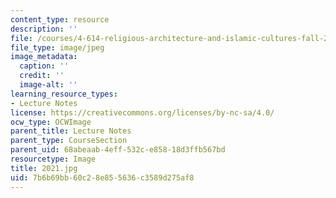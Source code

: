 ```yaml
---
content_type: resource
description: ''
file: /courses/4-614-religious-architecture-and-islamic-cultures-fall-2002/7b6b69bb60c28e855636c3589d275af8_2021.jpg
file_type: image/jpeg
image_metadata:
  caption: ''
  credit: ''
  image-alt: ''
learning_resource_types:
- Lecture Notes
license: https://creativecommons.org/licenses/by-nc-sa/4.0/
ocw_type: OCWImage
parent_title: Lecture Notes
parent_type: CourseSection
parent_uid: 68abeaab-4eff-532c-e858-18d3ffb567bd
resourcetype: Image
title: 2021.jpg
uid: 7b6b69bb-60c2-8e85-5636-c3589d275af8
---
```

